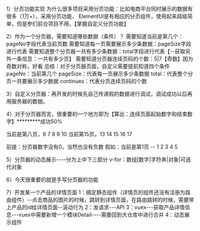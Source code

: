 1）分页功能实现
为什么很多项目采用分页功能：比如电商平台同时展示的数据有很多（1万+），采用分页功能，
ElementUI是有相应的分页组件，使用起来超级简单，但是参们前台项目不用，【掌握自定义分页功能】

2）作为一个分页器，需要知道哪些数据（条件）？
需要知道当前是第几个：pageNo字段代表当前页数
需要知道每一页需要展示多少条数据：pageSize字段进行代表
需要知道整个分页器一共有多少条数据：total字段进行代表【--获取另外一条信息：一共有多少页】
需要知道分页器连续页码的个数：5|7【奇数】因为奇数对称，好看
总结：对于分页器页面，自定义需要提前知道四个条件
pageNo：当前第几个
pageSize：代表每一页展示多少条数据
total：代表整个分页一共要展示多少数据
continues：代表分页连续页码的个数

3）自定义分页器：再开发的时候先自己传递假的数据进行调试，调试成功以后再用服务器的数据。

4）对于分页器而言，很重要的一个地方即为【算出：连续页面起始数字和结束数字】*********成功50%

当前是第八页，6 7 8 9 10
当前第15页，13 14 15 16 17

前提：分页器数字没有0，当然也没有负数
假如：当前是第1页 -- 1 2 3 4 5 

5）分页器的动态展示----分为上中下三部分
v-for：数组|数字|字符串|对象|可迭代对象

6）今天很重要的就是手写分页器的功能

7）开发某一个产品的详情页面
1：搞定静态组件（详情页的组件还没有注册为路由组件）--点击商品的图片的时候，跳转到详情页面，在路由跳转的时候，需要带上产品的id给详情页面--滚动行为
2：发请求---API
3：vuex---获取产品详情信息---vuex中需要新增一个模块Detail----需要回到大仓库中进行合并
4：动态展示组件